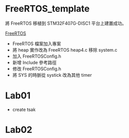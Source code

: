 # FreeRTOS_template
將 FreeRTOS 移植到 STM32F407G-DISC1 平台上建置成功。

[FreeRTOS](https://www.freertos.org/)

- FreeRTOS 檔案加入專案
- 將 heap 實作改為 FreeRTOS heap4.c 移除 system.c
- 加入 FreeRTOSConfig.h
- 新增 Include 參考路徑
- 修改 FreeRTOSConfig.h
- 將 SYS 的時脈從 systick 改為其他 timer

# Lab01
- create tsak

# Lab02
